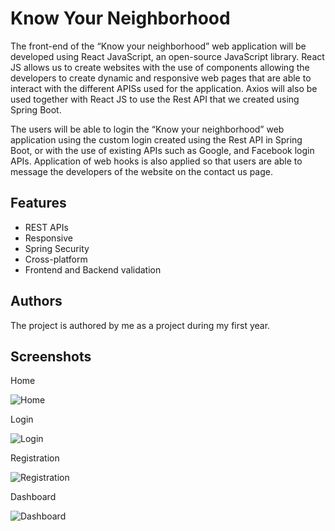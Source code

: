 
# Know Your Neighborhood

The front-end of the “Know your neighborhood” web application will be developed using React JavaScript, an open-source JavaScript library. React JS allows us to create websites with the use of components allowing the developers to create dynamic and responsive web pages that are able to interact with the different APISs used for the application. Axios will also be used together with React JS to use the Rest API that we created using Spring Boot.

The users will be able to login the “Know your neighborhood” web application using the custom login created using the Rest API in Spring Boot, or with the use of existing APIs such as Google, and Facebook login APIs. Application of web hooks is also applied so that users are able to message the developers of the website on the contact us page.



## Features

- REST APIs
- Responsive
- Spring Security
- Cross-platform
- Frontend and Backend validation


## Authors
The project is authored by me as a project during my first year.


## Screenshots

Home

![Home](https://onedrive.live.com/embed?resid=D84592B03776F086%21164&authkey=%21ACdv-kGjrxEIciw&width=682&height=916)

Login

![Login](https://onedrive.live.com/embed?resid=D84592B03776F086%21163&authkey=%21AMepPhnxZApHihc&width=513&height=257)

Registration

![Registration](https://onedrive.live.com/embed?resid=D84592B03776F086%21165&authkey=%21AJSCoPMXGDyt47c&width=669&height=396)

Dashboard

![Dashboard](https://onedrive.live.com/embed?resid=D84592B03776F086%21162&authkey=%21APqrAdBbspoicY0&width=514&height=257)

